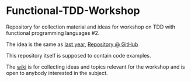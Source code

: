 # Functional-TDD-Workshop

Repository for collection material and ideas for workshop on TDD with functional programming languages #2.

The idea is the same as [last year](http://blog.johanneslink.net/2017/02/24/functional-tdd-workshop/), [Repository @ GitHub](https://github.com/jlink/Functional-TDD-Workshop)

This repository itself is supposed to contain code examples.

The [wiki](https://github.com/codecop/Functional-TDD-Workshop-2/wiki) is for
collecting ideas and topics relevant for the workshop and is open to anybody
interested in the subject.
